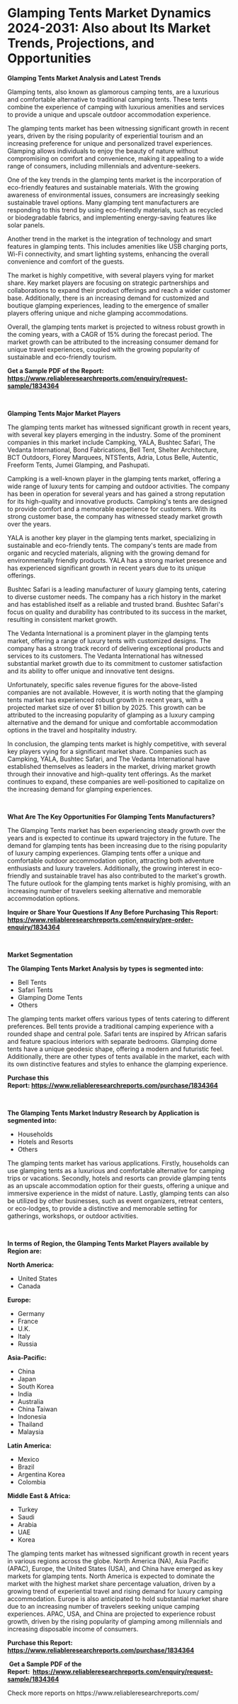 <p><h1>Glamping Tents Market Dynamics 2024-2031: Also about Its Market Trends, Projections, and Opportunities</h1></p><p><strong>Glamping Tents Market Analysis and Latest Trends</strong></p>
<p><p>Glamping tents, also known as glamorous camping tents, are a luxurious and comfortable alternative to traditional camping tents. These tents combine the experience of camping with luxurious amenities and services to provide a unique and upscale outdoor accommodation experience.</p><p>The glamping tents market has been witnessing significant growth in recent years, driven by the rising popularity of experiential tourism and an increasing preference for unique and personalized travel experiences. Glamping allows individuals to enjoy the beauty of nature without compromising on comfort and convenience, making it appealing to a wide range of consumers, including millennials and adventure-seekers.</p><p>One of the key trends in the glamping tents market is the incorporation of eco-friendly features and sustainable materials. With the growing awareness of environmental issues, consumers are increasingly seeking sustainable travel options. Many glamping tent manufacturers are responding to this trend by using eco-friendly materials, such as recycled or biodegradable fabrics, and implementing energy-saving features like solar panels.</p><p>Another trend in the market is the integration of technology and smart features in glamping tents. This includes amenities like USB charging ports, Wi-Fi connectivity, and smart lighting systems, enhancing the overall convenience and comfort of the guests.</p><p>The market is highly competitive, with several players vying for market share. Key market players are focusing on strategic partnerships and collaborations to expand their product offerings and reach a wider customer base. Additionally, there is an increasing demand for customized and boutique glamping experiences, leading to the emergence of smaller players offering unique and niche glamping accommodations.</p><p>Overall, the glamping tents market is projected to witness robust growth in the coming years, with a CAGR of 15% during the forecast period. The market growth can be attributed to the increasing consumer demand for unique travel experiences, coupled with the growing popularity of sustainable and eco-friendly tourism.</p></p>
<p><strong>Get a Sample PDF of the Report:&nbsp; <a href="https://www.reliableresearchreports.com/enquiry/request-sample/1834364">https://www.reliableresearchreports.com/enquiry/request-sample/1834364</a></strong></p>
<p>&nbsp;</p>
<p><strong>Glamping Tents Major Market Players</strong></p>
<p><p>The glamping tents market has witnessed significant growth in recent years, with several key players emerging in the industry. Some of the prominent companies in this market include Campking, YALA, Bushtec Safari, The Vedanta International, Bond Fabrications, Bell Tent, Shelter Architecture, BCT Outdoors, Florey Marquees, NTSTents, Adria, Lotus Belle, Autentic, Freeform Tents, Jumei Glamping, and Pashupati.</p><p>Campking is a well-known player in the glamping tents market, offering a wide range of luxury tents for camping and outdoor activities. The company has been in operation for several years and has gained a strong reputation for its high-quality and innovative products. Campking's tents are designed to provide comfort and a memorable experience for customers. With its strong customer base, the company has witnessed steady market growth over the years.</p><p>YALA is another key player in the glamping tents market, specializing in sustainable and eco-friendly tents. The company's tents are made from organic and recycled materials, aligning with the growing demand for environmentally friendly products. YALA has a strong market presence and has experienced significant growth in recent years due to its unique offerings.</p><p>Bushtec Safari is a leading manufacturer of luxury glamping tents, catering to diverse customer needs. The company has a rich history in the market and has established itself as a reliable and trusted brand. Bushtec Safari's focus on quality and durability has contributed to its success in the market, resulting in consistent market growth.</p><p>The Vedanta International is a prominent player in the glamping tents market, offering a range of luxury tents with customized designs. The company has a strong track record of delivering exceptional products and services to its customers. The Vedanta International has witnessed substantial market growth due to its commitment to customer satisfaction and its ability to offer unique and innovative tent designs.</p><p>Unfortunately, specific sales revenue figures for the above-listed companies are not available. However, it is worth noting that the glamping tents market has experienced robust growth in recent years, with a projected market size of over $1 billion by 2025. This growth can be attributed to the increasing popularity of glamping as a luxury camping alternative and the demand for unique and comfortable accommodation options in the travel and hospitality industry.</p><p>In conclusion, the glamping tents market is highly competitive, with several key players vying for a significant market share. Companies such as Campking, YALA, Bushtec Safari, and The Vedanta International have established themselves as leaders in the market, driving market growth through their innovative and high-quality tent offerings. As the market continues to expand, these companies are well-positioned to capitalize on the increasing demand for glamping experiences.</p></p>
<p>&nbsp;</p>
<p><strong>What Are The Key Opportunities For Glamping Tents Manufacturers?</strong></p>
<p><p>The Glamping Tents market has been experiencing steady growth over the years and is expected to continue its upward trajectory in the future. The demand for glamping tents has been increasing due to the rising popularity of luxury camping experiences. Glamping tents offer a unique and comfortable outdoor accommodation option, attracting both adventure enthusiasts and luxury travelers. Additionally, the growing interest in eco-friendly and sustainable travel has also contributed to the market's growth. The future outlook for the glamping tents market is highly promising, with an increasing number of travelers seeking alternative and memorable accommodation options.</p></p>
<p><strong>Inquire or Share Your Questions If Any Before Purchasing This Report: <a href="https://www.reliableresearchreports.com/enquiry/pre-order-enquiry/1834364">https://www.reliableresearchreports.com/enquiry/pre-order-enquiry/1834364</a></strong></p>
<p>&nbsp;</p>
<p><strong>Market Segmentation</strong></p>
<p><strong>The Glamping Tents Market Analysis by types is segmented into:</strong></p>
<p><ul><li>Bell Tents</li><li>Safari Tents</li><li>Glamping Dome Tents</li><li>Others</li></ul></p>
<p><p>The glamping tents market offers various types of tents catering to different preferences. Bell tents provide a traditional camping experience with a rounded shape and central pole. Safari tents are inspired by African safaris and feature spacious interiors with separate bedrooms. Glamping dome tents have a unique geodesic shape, offering a modern and futuristic feel. Additionally, there are other types of tents available in the market, each with its own distinctive features and styles to enhance the glamping experience.</p></p>
<p><strong>Purchase this Report:&nbsp;<a href="https://www.reliableresearchreports.com/purchase/1834364">https://www.reliableresearchreports.com/purchase/1834364</a></strong></p>
<p>&nbsp;</p>
<p><strong>The Glamping Tents Market Industry Research by Application is segmented into:</strong></p>
<p><ul><li>Households</li><li>Hotels and Resorts</li><li>Others</li></ul></p>
<p><p>The glamping tents market has various applications. Firstly, households can use glamping tents as a luxurious and comfortable alternative for camping trips or vacations. Secondly, hotels and resorts can provide glamping tents as an upscale accommodation option for their guests, offering a unique and immersive experience in the midst of nature. Lastly, glamping tents can also be utilized by other businesses, such as event organizers, retreat centers, or eco-lodges, to provide a distinctive and memorable setting for gatherings, workshops, or outdoor activities.</p></p>
<p>&nbsp;</p>
<p><strong>In terms of Region, the Glamping Tents Market Players available by Region are:</strong></p>
<p>
    <p> <strong> North America: </strong>
        <ul>
            <li>United States</li>
            <li>Canada</li>
        </ul>
        </p> 
    <p> <strong> Europe: </strong>
        <ul>
            <li>Germany</li>
            <li>France</li>
            <li>U.K.</li>
            <li>Italy</li>
            <li>Russia</li>
        </ul>
        </p> 
    <p> <strong> Asia-Pacific: </strong>
        <ul>
            <li>China</li>
            <li>Japan</li>
            <li>South Korea</li>
            <li>India</li>
            <li>Australia</li>
            <li>China Taiwan</li>
            <li>Indonesia</li>
            <li>Thailand</li>
            <li>Malaysia</li>
        </ul>
        </p> 
    <p> <strong> Latin America: </strong>
        <ul>
            <li>Mexico</li>
            <li>Brazil</li>
            <li>Argentina Korea</li>
            <li>Colombia</li>
        </ul>
        </p> 
    <p> <strong> Middle East & Africa: </strong>
        <ul>
            <li>Turkey</li>
            <li>Saudi</li>
            <li>Arabia</li>
            <li>UAE</li>
            <li>Korea</li>
        </ul>
    </p>
    </p>
<p><p>The glamping tents market has witnessed significant growth in recent years in various regions across the globe. North America (NA), Asia Pacific (APAC), Europe, the United States (USA), and China have emerged as key markets for glamping tents. North America is expected to dominate the market with the highest market share percentage valuation, driven by a growing trend of experiential travel and rising demand for luxury camping accommodation. Europe is also anticipated to hold substantial market share due to an increasing number of travelers seeking unique camping experiences. APAC, USA, and China are projected to experience robust growth, driven by the rising popularity of glamping among millennials and increasing disposable income of consumers.</p></p>
<p><strong>Purchase this Report: <a href="https://www.reliableresearchreports.com/purchase/1834364">https://www.reliableresearchreports.com/purchase/1834364</a></strong></p>
<p>&nbsp;<strong>Get a Sample PDF of the Report:&nbsp;&nbsp;<a href="https://www.reliableresearchreports.com/enquiry/request-sample/1834364">https://www.reliableresearchreports.com/enquiry/request-sample/1834364</a></strong></p>
<p><strong></strong></p>
<p>Check more reports on https://www.reliableresearchreports.com/</p>
